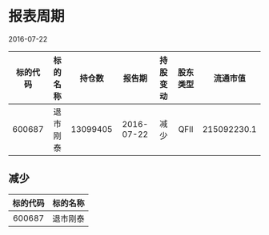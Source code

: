 # 报表周期 

2016-07-22

| 标的代码 | 标的名称 | 持仓数 | 报告期 | 持股变动 | 股东类型 | 流通市值 |
|:--:|:--:|:--:|:--:|:--:|:--:|:--:|
|600687|退市刚泰|13099405|2016-07-22|减少|QFII|215092230.1|


## 减少 

| 标的代码 | 标的名称 |
|:--:|:--:|
|600687|退市刚泰|

